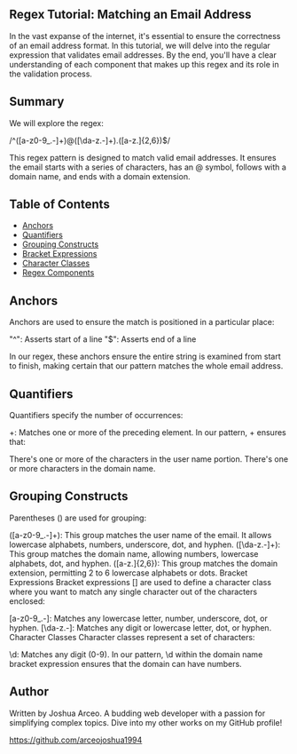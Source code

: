 ## Regex Tutorial: Matching an Email Address

In the vast expanse of the internet, it's essential to ensure the correctness of an email address format. In this tutorial, we will delve into the regular expression that validates email addresses. By the end, you'll have a clear understanding of each component that makes up this regex and its role in the validation process.

## Summary

We will explore the regex:

/^([a-z0-9_\.-]+)@([\da-z\.-]+)\.([a-z\.]{2,6})$/

This regex pattern is designed to match valid email addresses. It ensures the email starts with a series of characters, has an @ symbol, follows with a domain name, and ends with a domain extension.

## Table of Contents

- [Anchors](#anchors)
- [Quantifiers](#quantifiers)
- [Grouping Constructs](#grouping-constructs)
- [Bracket Expressions](#bracket-expressions)
- [Character Classes](#character-classes)
- [Regex Components](#regex-components)


## Anchors
Anchors are used to ensure the match is positioned in a particular place:

"^": Asserts start of a line
"$": Asserts end of a line

In our regex, these anchors ensure the entire string is examined from start to finish, making certain that our pattern matches the whole email address.

## Quantifiers
Quantifiers specify the number of occurrences:

+: Matches one or more of the preceding element.
In our pattern, + ensures that:

There's one or more of the characters in the user name portion.
There's one or more characters in the domain name.


## Grouping Constructs
Parentheses () are used for grouping:

([a-z0-9_\.-]+): This group matches the user name of the email. It allows lowercase alphabets, numbers, underscore, dot, and hyphen.
([\da-z\.-]+): This group matches the domain name, allowing numbers, lowercase alphabets, dot, and hyphen.
([a-z\.]{2,6}): This group matches the domain extension, permitting 2 to 6 lowercase alphabets or dots.
Bracket Expressions
Bracket expressions [] are used to define a character class where you want to match any single character out of the characters enclosed:

[a-z0-9_\.-]: Matches any lowercase letter, number, underscore, dot, or hyphen.
[\da-z\.-]: Matches any digit or lowercase letter, dot, or hyphen.
Character Classes
Character classes represent a set of characters:

\d: Matches any digit (0-9).
In our pattern, \d within the domain name bracket expression ensures that the domain can have numbers.

## Author

Written by Joshua Arceo. A budding web developer with a passion for simplifying complex topics. Dive into my other works on my GitHub profile!

https://github.com/arceojoshua1994